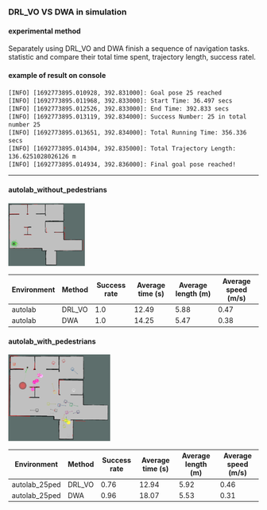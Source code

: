 ### DRL_VO VS DWA in simulation

#### experimental method

Separately using DRL_VO and DWA finish a sequence of navigation tasks. statistic and compare their total time spent, trajectory length, success ratel.

#### example of result on console

```
[INFO] [1692773895.010928, 392.831000]: Goal pose 25 reached
[INFO] [1692773895.011968, 392.833000]: Start Time: 36.497 secs
[INFO] [1692773895.012526, 392.833000]: End Time: 392.833 secs
[INFO] [1692773895.013119, 392.834000]: Success Number: 25 in total number 25
[INFO] [1692773895.013651, 392.834000]: Total Running Time: 356.336 secs
[INFO] [1692773895.014304, 392.835000]: Total Trajectory Length: 136.6251028026126 m
[INFO] [1692773895.014934, 392.836000]: Final goal pose reached!
```

---

#### autolab_without_pedestrians

<img src="image/autolab.png" style="zoom:15%;" />

| Environment | Method | Success rate | Average time (s) | Average length (m) | Average speed (m/s) |
| ----------- | ------ | ------------ | ---------------- | ------------------ | ------------------- |
| autolab     | DRL_VO | 1.0          | 12.49            | 5.88               | 0.47                |
| autolab     | DWA    | 1.0          | 14.25            | 5.47               | 0.38                |

#### autolab_with_pedestrians

<img src="image/autolab_25ped.png" style="zoom:20%;" />

| Environment   | Method | Success rate | Average time (s) | Average length (m) | Average speed (m/s) |
| ------------- | ------ | ------------ | ---------------- | ------------------ | ------------------- |
| autolab_25ped | DRL_VO | 0.76         | 12.94            | 5.92               | 0.46                |
| autolab_25ped | DWA    | 0.96         | 18.07            | 5.53               | 0.31                |